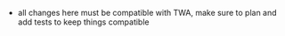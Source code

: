 - all changes here must be compatible with TWA, make sure to plan and add tests to keep things compatible